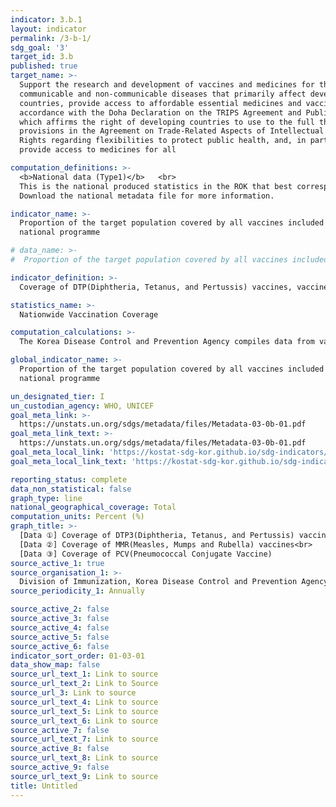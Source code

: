 ```yaml
---
indicator: 3.b.1
layout: indicator
permalink: /3-b-1/
sdg_goal: '3'
target_id: 3.b
published: true
target_name: >-
  Support the research and development of vaccines and medicines for the
  communicable and non‑communicable diseases that primarily affect developing
  countries, provide access to affordable essential medicines and vaccines, in
  accordance with the Doha Declaration on the TRIPS Agreement and Public Health,
  which affirms the right of developing countries to use to the full the
  provisions in the Agreement on Trade-Related Aspects of Intellectual Property
  Rights regarding flexibilities to protect public health, and, in particular,
  provide access to medicines for all

computation_definitions: >-
  <b>National data (Type1)</b>   <br>
  This is the national produced statistics in the ROK that best corresponds to the definition of UN SDGs indicators. <br>
  Download the national metadata file for more information.

indicator_name: >-
  Proportion of the target population covered by all vaccines included in their
  national programme

# data_name: >-
#  Proportion of the target population covered by all vaccines included in their national programme 

indicator_definition: >-
  Coverage of DTP(Diphtheria, Tetanus, and Pertussis) vaccines, vaccines including measles, pneumococcal conjugate vaccines, and HPV(Human Papillomavirus Vaccine)

statistics_name: >-
  Nationwide Vaccination Coverage 

computation_calculations: >-
  The Korea Disease Control and Prevention Agency compiles data from vaccination records received from public health centers and medical institutions through the integrated vaccination management system

global_indicator_name: >-
  Proportion of the target population covered by all vaccines included in their
  national programme

un_designated_tier: I
un_custodian_agency: WHO, UNICEF
goal_meta_link: >-
  https://unstats.un.org/sdgs/metadata/files/Metadata-03-0b-01.pdf   
goal_meta_link_text: >-
  https://unstats.un.org/sdgs/metadata/files/Metadata-03-0b-01.pdf   
goal_meta_local_link: 'https://kostat-sdg-kor.github.io/sdg-indicators/public/data/Metadata-03-0b-01_ENG.pdf'
goal_meta_local_link_text: 'https://kostat-sdg-kor.github.io/sdg-indicators/public/data/Metadata-03-0b-01_ENG.pdf'

reporting_status: complete
data_non_statistical: false
graph_type: line
national_geographical_coverage: Total
computation_units: Percent (%)
graph_title: >-
  [Data ①] Coverage of DTP3(Diphtheria, Tetanus, and Pertussis) vaccines <br>
  [Data ②] Coverage of MMR(Measles, Mumps and Rubella) vaccines<br>
  [Data ③] Coverage of PCV(Pneumococcal Conjugate Vaccine)
source_active_1: true
source_organisation_1: >-
  Division of Immunization, Korea Disease Control and Prevention Agency
source_periodicity_1: Annually 

source_active_2: false
source_active_3: false
source_active_4: false
source_active_5: false
source_active_6: false
indicator_sort_order: 01-03-01
data_show_map: false
source_url_text_1: Link to source
source_url_text_2: Link to Source
source_url_3: Link to source
source_url_text_4: Link to source
source_url_text_5: Link to source
source_url_text_6: Link to source
source_active_7: false
source_url_text_7: Link to source
source_active_8: false
source_url_text_8: Link to source
source_active_9: false
source_url_text_9: Link to source
title: Untitled
---
```

